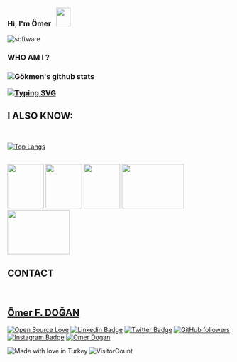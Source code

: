 ### Hi, I'm Ömer &nbsp; <img src="https://raw.githubusercontent.com/MartinHeinz/MartinHeinz/master/wave.gif" width="32px" height="42px"><br>


![software](https://media.giphy.com/media/L8K62iTDkzGX6/giphy.gif)  <br>

 <h3> WHO AM I ? <h3> 

![Gökmen's github stats](https://github-readme-stats.vercel.app/api?username=falconsw&show_icons=true&theme=radical)


[![Typing SVG](https://readme-typing-svg.herokuapp.com?color=%2318f9ee&size=22&lines=My+name+is+Ömer;Web+Developer)](https://git.io/typing-svg)

<h2> I ALSO KNOW: </h2>  <br>

[![Top Langs](https://github-readme-stats.vercel.app/api/top-langs/?username=falconsw&layout=compact)](https://github.com/falconsw/github-readme-stats)


  <br>

   <div id="language">

 <img src="https://media0.giphy.com/media/XAxylRMCdpbEWUAvr8/giphy.gif?cid=790b76110ef46d4b303f11a59ea380d042ec4b1a04aa3c15&rid=giphy.gif&ct=s" width="82px" height="100px">

<img src="https://media0.giphy.com/media/fsEaZldNC8A1PJ3mwp/giphy.gif?cid=ecf05e47y1ug986lo0gf70z5tzqmh1bcboikozwb09rtth3f&rid=giphy.gif&ct=s" width="82px" height="100px">

 <img src="https://media4.giphy.com/media/ln7z2eWriiQAllfVcn/giphy_s.gif?cid=ecf05e47zbtgsdddzewgci0vvirxpot5jigeqx7e1th68hjc&rid=giphy_s.gif&ct=s" width="82px" height="100px">

 <img src="https://media.giphy.com/media/VgGthkhUvGgOit7Y9i/giphy.gif" width="140px" height="100px">

 <img src="http://mirror.ihc.ru/php.ihc-ru.net/images/ele-running.gif" width="140px" height="100px">

<br>

 </div>

<div id="contact">

 <h2> CONTACT </h2> <br>

## [Ömer F. DOĞAN](http://doganomer.com/)
 <div align="centre">

[![Open Source Love](https://badges.frapsoft.com/os/v2/open-source.svg?v=103)](https://github.com/falconsw)
[![Linkedin Badge](https://img.shields.io/badge/-Omer%20Dogan-blue?style=social&logo=Linkedin&logoColor=blue&link=https://www.linkedin.com/in/falconsw/)](https://www.linkedin.com/in/falconsw/) [![Twitter Badge](http://img.shields.io/badge/-@falconsw-1ca0f1?style=social&logo=twitter&logoColor=blue&link=https://twitter.com/falconsw)](https://twitter.com/falconsw) [![GitHub followers](https://img.shields.io/github/followers/falconsw?label=Follow&style=social)](https://github.com/falconsw/?tab=follow)
[![Instagram Badge](https://img.shields.io/badge/-kingsmanvk-blue?style=social&logo=Instagram&link=https://www.instagram.com/falconsw/)](https://www.instagram.com/falconsw/) 
[![Omer Dogan](https://cdn.rawgit.com/sindresorhus/awesome/d7305f38d29fed78fa85652e3a63e154dd8e8829/media/badge.svg)](http://doganomer.com/)
 </div>
 
![Made with love in Turkey](https://madewithlove.now.sh/tr?heart=true&colorA=%23050000&colorB=%23ff0000&template=for-the-badge)
![VisitorCount](https://profile-counter.glitch.me/falconsw/count.svg)
 
 
